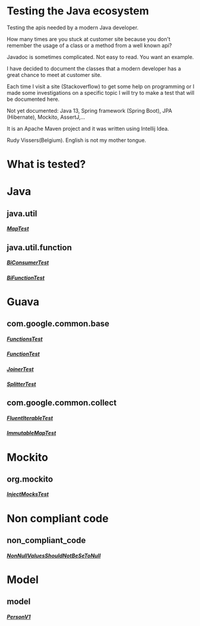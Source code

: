 # Testing the Java ecosystem

Testing the apis needed by a modern Java developer.

How many times are you stuck at customer site because you don't remember the usage of a class or a method from a well known api?

Javadoc is sometimes complicated. Not easy to read. You want an example.

I have decided to document the classes that a modern developer has a great chance to meet at customer site.

Each time I visit a site (Stackoverflow) to get some help on programming or I made some investigations on a specific topic I will try to make a test that will be documented here.

Not yet documented:
Java 13, Spring framework (Spring Boot), JPA (Hibernate), Mockito, AssertJ,...

It is an Apache Maven project and it was written using Intellij Idea.

Rudy Vissers(Belgium). English is not my mother tongue.

# What is tested?

# Java

## java.util

##### [MapTest](src/test/java/api/java/util/MapTest.java)

## java.util.function

##### [BiConsumerTest](src/test/java/api/java/util/function/BiConsumerTest.java)

##### [BiFunctionTest](src/test/java/api/java/util/function/BiFunctionTest.java)

# Guava

## com.google.common.base

##### [FunctionsTest](src/test/java/api/com/google/common/base/FunctionsTest.java)
##### [FunctionTest](src/test/java/api/com/google/common/base/FunctionTest.java) 
##### [JoinerTest](src/test/java/api/com/google/common/base/JoinerTest.java)
##### [SplitterTest](src/test/java/api/com/google/common/base/SplitterTest.java)

## com.google.common.collect

##### [FluentIterableTest](src/test/java/api/com/google/common/collect/FluentIterableTest.java)
##### [ImmutableMapTest](src/test/java/api/com/google/common/collect/ImmutableMapTest.java)

# Mockito

## org.mockito

##### [InjectMocksTest](src/test/java/api/org/mockito/InjectMocksTest.java)

# Non compliant code

## non_compliant_code

##### [NonNullValuesShouldNotBeSeToNull](src/main/java/non_compliant_code/NonNullValuesShouldNotBeSeToNull.java)

# Model

## model

##### [PersonV1](src/main/java/model/PersonV1.java)

